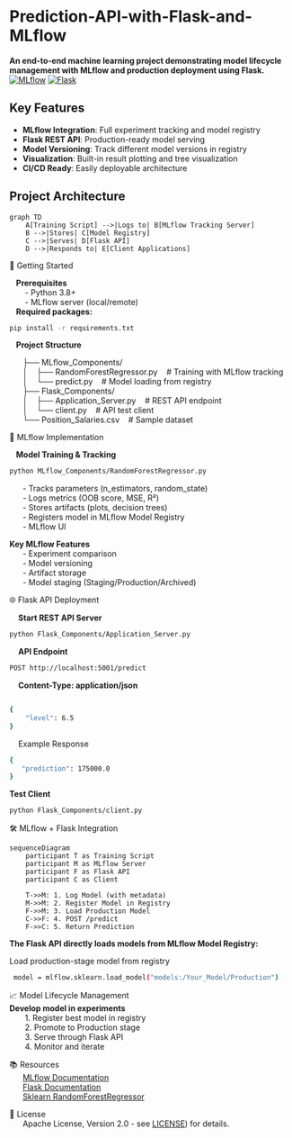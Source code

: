 # Prediction-API-with-Flask-and-MLflow
**An end-to-end machine learning project demonstrating model lifecycle management with MLflow and production deployment using Flask.**
[![MLflow](https://img.shields.io/badge/MLflow-%23FF6F00.svg?style=for-the-badge&logo=mlflow&logoColor=white)](https://mlflow.org/)
[![Flask](https://img.shields.io/badge/Flask-%23000.svg?style=for-the-badge&logo=flask&logoColor=white)](https://flask.palletsprojects.com/)

## Key Features
- **MLflow Integration**: Full experiment tracking and model registry
- **Flask REST API**: Production-ready model serving
- **Model Versioning**: Track different model versions in registry
- **Visualization**: Built-in result plotting and tree visualization
- **CI/CD Ready**: Easily deployable architecture

## Project Architecture
``` mermaid
graph TD  
    A[Training Script] -->|Logs to| B[MLflow Tracking Server]  
    B -->|Stores| C[Model Registry]  
    C -->|Serves| D[Flask API]  
    D -->|Responds to| E[Client Applications]  
```
🚀 Getting Started 
  
&nbsp;&nbsp;&nbsp;**Prerequisites**  
&nbsp;&nbsp;&nbsp;&nbsp;&nbsp;&nbsp; - Python 3.8+  
&nbsp;&nbsp;&nbsp;&nbsp;&nbsp;&nbsp; - MLflow server (local/remote)  
&nbsp;&nbsp;&nbsp;**Required packages:**
```bash
pip install -r requirements.txt
 ```
&nbsp;&nbsp;&nbsp;**Project Structure**  

&nbsp;&nbsp;&nbsp;&nbsp;&nbsp;&nbsp;├── MLflow_Components/  
&nbsp;&nbsp;&nbsp;&nbsp;&nbsp;&nbsp;│   &nbsp;&nbsp;&nbsp;├── RandomForestRegressor.py   &nbsp;&nbsp;&nbsp;# Training with MLflow tracking  
&nbsp;&nbsp;&nbsp;&nbsp;&nbsp;&nbsp;│   &nbsp;&nbsp;&nbsp;└── predict.py                &nbsp;&nbsp;&nbsp;# Model loading from registry  
&nbsp;&nbsp;&nbsp;&nbsp;&nbsp;&nbsp;├── Flask_Components/  
&nbsp;&nbsp;&nbsp;&nbsp;&nbsp;&nbsp;│   &nbsp;&nbsp;&nbsp;├── Application_Server.py      &nbsp;&nbsp;&nbsp;# REST API endpoint  
&nbsp;&nbsp;&nbsp;&nbsp;&nbsp;&nbsp;│  &nbsp;&nbsp;&nbsp;└── client.py                  &nbsp;&nbsp;&nbsp;# API test client  
&nbsp;&nbsp;&nbsp;&nbsp;&nbsp;&nbsp;└── Position_Salaries.csv          &nbsp;&nbsp;&nbsp;# Sample dataset  

🔧 MLflow Implementation  
  
&nbsp;&nbsp;&nbsp;**Model Training & Tracking**
```bash
python MLflow_Components/RandomForestRegressor.py
```
&nbsp;&nbsp;&nbsp;&nbsp;&nbsp;&nbsp;- Tracks parameters (n_estimators, random_state)  
&nbsp;&nbsp;&nbsp;&nbsp;&nbsp;&nbsp;- Logs metrics (OOB score, MSE, R²)  
&nbsp;&nbsp;&nbsp;&nbsp;&nbsp;&nbsp;- Stores artifacts (plots, decision trees)  
&nbsp;&nbsp;&nbsp;&nbsp;&nbsp;&nbsp;- Registers model in MLflow Model Registry  
&nbsp;&nbsp;&nbsp;&nbsp;&nbsp;&nbsp;- MLflow UI  
  
**Key MLflow Features**  
&nbsp;&nbsp;&nbsp;&nbsp;&nbsp;&nbsp;- Experiment comparison  
&nbsp;&nbsp;&nbsp;&nbsp;&nbsp;&nbsp;- Model versioning  
&nbsp;&nbsp;&nbsp;&nbsp;&nbsp;&nbsp;- Artifact storage  
&nbsp;&nbsp;&nbsp;&nbsp;&nbsp;&nbsp;- Model staging (Staging/Production/Archived)  

🌐 Flask API Deployment  

&nbsp;&nbsp;&nbsp; **Start REST API Server**
```bash
python Flask_Components/Application_Server.py
```  
&nbsp;&nbsp;&nbsp; **API Endpoint**  
```bash
POST http://localhost:5001/predict
```
&nbsp;&nbsp;&nbsp; **Content-Type: application/json**  
```bash

{
    "level": 6.5
}
```
&nbsp;&nbsp;&nbsp; Example Response  
```bash
{
   "prediction": 175000.0
}
```
**Test Client**
```bash
python Flask_Components/client.py
```
🛠️ MLflow + Flask Integration  
``` mermaid
sequenceDiagram
    participant T as Training Script
    participant M as MLflow Server
    participant F as Flask API
    participant C as Client
    
    T->>M: 1. Log Model (with metadata)
    M->>M: 2. Register Model in Registry
    F->>M: 3. Load Production Model
    C->>F: 4. POST /predict
    F->>C: 5. Return Prediction
```
  
**The Flask API directly loads models from MLflow Model Registry:** 
  
Load production-stage model from registry  
``` bash
 model = mlflow.sklearn.load_model("models:/Your_Model/Production")
```
📈 Model Lifecycle Management  
**Develop model in experiments**  
&nbsp;&nbsp;&nbsp;&nbsp;&nbsp;&nbsp; 1. Register best model in registry  
&nbsp;&nbsp;&nbsp;&nbsp;&nbsp;&nbsp; 2. Promote to Production stage  
&nbsp;&nbsp;&nbsp;&nbsp;&nbsp;&nbsp; 3. Serve through Flask API  
&nbsp;&nbsp;&nbsp;&nbsp;&nbsp;&nbsp; 4. Monitor and iterate  

📚 Resources  
&nbsp;&nbsp;&nbsp;&nbsp;&nbsp;&nbsp;[MLflow Documentation
](https://mlflow.org/docs/latest/index.html)  
&nbsp;&nbsp;&nbsp;&nbsp;&nbsp;&nbsp;[Flask Documentation
](https://flask.palletsprojects.com/)  
&nbsp;&nbsp;&nbsp;&nbsp;&nbsp;&nbsp;[Sklearn RandomForestRegressor
](https://scikit-learn.org/stable/modules/generated/sklearn.ensemble.RandomForestRegressor.html)  

  📄 License  
&nbsp;&nbsp;&nbsp;&nbsp;&nbsp;&nbsp;Apache License, Version 2.0 - see  [LICENSE](https://www.apache.org/licenses/LICENSE-2.0)) for details.
